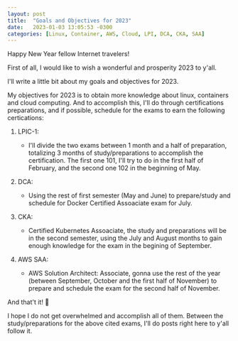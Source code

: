 ```yaml
---
layout: post
title:  "Goals and Objectives for 2023"
date:   2023-01-03 13:05:53 -0300
categories: [Linux, Container, AWS, Cloud, LPI, DCA, CKA, SAA]
---
```

Happy New Year fellow Internet travelers!

First of all, I would like to wish a wonderful and prosperity 2023 to y'all.

I'll write a little bit about my goals and objectives for 2023.

My objectives for 2023 is to obtain more knowledge about linux, containers and cloud computing.
And to accomplish this, I'll do through certifications preparations, and if possible, schedule for the exams to earn the following certications:

1. LPIC-1:
    + I'll divide the two exams between 1 month and a half of preparation, totalizing 3 months of study/preparations to accomplish the certification. The first one 101, I'll try to do in the first half of February, and the second one 102 in the beginning of May.

2. DCA:
    + Using the rest of first semester (May and June) to prepare/study and schedule for Docker Certified Assoaciate exam for July.

3. CKA:
    + Certified Kubernetes Assoaciate, the study and preparations will be in the second semester, using the July and August months to gain enough knowledge for the exam in the begining of September.

4. AWS SAA:
    + AWS Solution Architect: Associate, gonna use the rest of the year (between September, October and the first half of November) to prepare and schedule the exam for the second half of November.

And that't it! :rocket:

I hope I do not get overwhelmed and accomplish all of them. Between the study/preparations for the above cited exams, I'll do posts right here to y'all follow it.